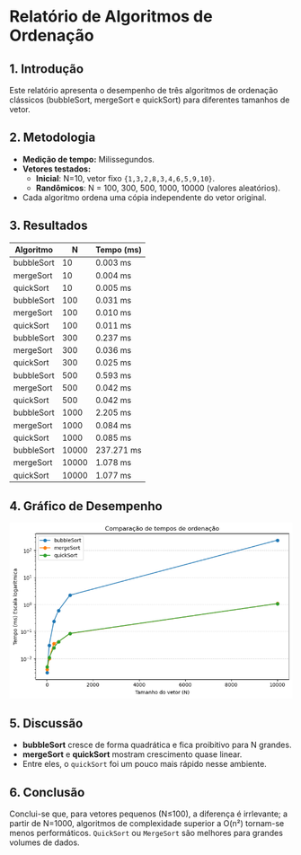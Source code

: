 # Relatório de Algoritmos de Ordenação

## 1. Introdução
Este relatório apresenta o desempenho de três algoritmos de ordenação clássicos
(bubbleSort, mergeSort e quickSort) para diferentes tamanhos de vetor.

## 2. Metodologia

- **Medição de tempo:** Milissegundos.  
- **Vetores testados:**  
  - **Inicial**: N=10, vetor fixo `{1,3,2,8,3,4,6,5,9,10}`.  
  - **Randômicos**: N = 100, 300, 500, 1000, 10000 (valores aleatórios).  
- Cada algoritmo ordena uma cópia independente do vetor original.

## 3. Resultados

| Algoritmo   |  N    | Tempo (ms) |
|-------------|-------|------------|
| bubbleSort  | 10    | 0.003 ms   |
| mergeSort   | 10    | 0.004 ms   |
| quickSort   | 10    | 0.005 ms   |
| bubbleSort  | 100   | 0.031 ms   |
| mergeSort   | 100   | 0.010 ms   |
| quickSort   | 100   | 0.011 ms   |
| bubbleSort  | 300   | 0.237 ms   |
| mergeSort   | 300   | 0.036 ms   |
| quickSort   | 300   | 0.025 ms   |
| bubbleSort  | 500   | 0.593 ms   |
| mergeSort   | 500   | 0.042 ms   |
| quickSort   | 500   | 0.042 ms   |
| bubbleSort  | 1000  | 2.205 ms   |
| mergeSort   | 1000  | 0.084 ms   |
| quickSort   | 1000  | 0.085 ms   |
| bubbleSort  | 10000 | 237.271 ms |
| mergeSort   | 10000 | 1.078 ms   |
| quickSort   | 10000 | 1.077 ms   |

## 4. Gráfico de Desempenho

![Gráfico Desempenho](grafico.png)

## 5. Discussão
- **bubbleSort** cresce de forma quadrática e fica proibitivo para N grandes.  
- **mergeSort** e **quickSort** mostram crescimento quase linear.  
- Entre eles, o `quickSort` foi um pouco mais rápido nesse ambiente.

## 6. Conclusão
Conclui-se que, para vetores pequenos (N≤100), a diferença é irrlevante; a partir de N=1000,
algoritmos de complexidade superior a O(n²) tornam-se menos performáticos. `QuickSort` ou
`MergeSort` são melhores para grandes volumes de dados.

